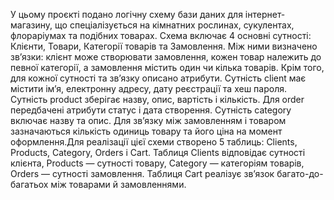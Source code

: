 У цьому проєкті подано логічну схему бази даних для інтернет-магазину, що спеціалізується на кімнатних рослинах, сукулентах, флораріумах та подібних товарах. Схема включає 4 основні сутності: Клієнти, Товари, Категорії товарів та Замовлення. Між ними визначено зв’язки: клієнт може створювати замовлення, кожен товар належить до певної категорії, а замовлення містить один чи кілька товарів. Крім того, для кожної сутності та зв’язку описано атрибути. Сутність client має містити ім’я, електронну адресу, дату реєстрації та хеш пароля. Сутність product зберігає назву, опис, вартість і кількість. Для order передбачені атрибути статус і дата створення. Сутність category включає назву та опис. Для зв’язку між замовленням і товаром зазначаються кількість одиниць товару та його ціна на момент оформлення.Для реалізації цієї схеми створено 5 таблиць: Clients, Products, Category, Orders і Cart. Таблиця Clients відповідає сутності клієнта, Products — сутності товару, Category — категоріям товарів, Orders — сутності замовлення. Таблиця Cart реалізує зв’язок багато-до-багатьох між товарами й замовленнями.

